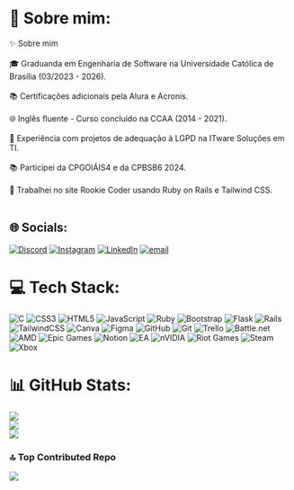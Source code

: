 # 💫 Sobre mim:
✨ Sobre mim<br><br>🎓 Graduanda em Engenharia de Software na Universidade Católica de Brasília (03/2023 - 2026).<br><br>📚 Certificações adicionais pela Alura e Acronis.<br><br>🌐 Inglês fluente - Curso concluído na CCAA (2014 - 2021).<br><br>💼 Experiência com projetos de adequação à LGPD na ITware Soluções em TI.<br><br>📚 Participei da CPGOIÁIS4 e da CPBSB6 2024.<br><br>🚀 Trabalhei no site Rookie Coder usando Ruby on Rails e Tailwind CSS.<br><br>


## 🌐 Socials:
[![Discord](https://img.shields.io/badge/Discord-%237289DA.svg?logo=discord&logoColor=white)](https://discord.gg/aninhaww) [![Instagram](https://img.shields.io/badge/Instagram-%23E4405F.svg?logo=Instagram&logoColor=white)](https://instagram.com/ana.lurm) [![LinkedIn](https://img.shields.io/badge/LinkedIn-%230077B5.svg?logo=linkedin&logoColor=white)](https://linkedin.com/in/ana-luiza-rodrigues-machado) [![email](https://img.shields.io/badge/Email-D14836?logo=gmail&logoColor=white)](mailto:anarmachadolu@gmail.com) 

# 💻 Tech Stack:
![C](https://img.shields.io/badge/c-%2300599C.svg?style=flat-square&logo=c&logoColor=white) ![CSS3](https://img.shields.io/badge/css3-%231572B6.svg?style=flat-square&logo=css3&logoColor=white) ![HTML5](https://img.shields.io/badge/html5-%23E34F26.svg?style=flat-square&logo=html5&logoColor=white) ![JavaScript](https://img.shields.io/badge/javascript-%23323330.svg?style=flat-square&logo=javascript&logoColor=%23F7DF1E) ![Ruby](https://img.shields.io/badge/ruby-%23CC342D.svg?style=flat-square&logo=ruby&logoColor=white) ![Bootstrap](https://img.shields.io/badge/bootstrap-%238511FA.svg?style=flat-square&logo=bootstrap&logoColor=white) ![Flask](https://img.shields.io/badge/flask-%23000.svg?style=flat-square&logo=flask&logoColor=white) ![Rails](https://img.shields.io/badge/rails-%23CC0000.svg?style=flat-square&logo=ruby-on-rails&logoColor=white) ![TailwindCSS](https://img.shields.io/badge/tailwindcss-%2338B2AC.svg?style=flat-square&logo=tailwind-css&logoColor=white) ![Canva](https://img.shields.io/badge/Canva-%2300C4CC.svg?style=flat-square&logo=Canva&logoColor=white) ![Figma](https://img.shields.io/badge/figma-%23F24E1E.svg?style=flat-square&logo=figma&logoColor=white) ![GitHub](https://img.shields.io/badge/github-%23121011.svg?style=flat-square&logo=github&logoColor=white) ![Git](https://img.shields.io/badge/git-%23F05033.svg?style=flat-square&logo=git&logoColor=white) ![Trello](https://img.shields.io/badge/Trello-%23026AA7.svg?style=flat-square&logo=Trello&logoColor=white) ![Battle.net](https://img.shields.io/badge/battle.net-%2300AEFF.svg?style=flat-square&logo=battle.net&logoColor=white) ![AMD](https://img.shields.io/badge/AMD-%23000000.svg?style=flat-square&logo=amd&logoColor=white) ![Epic Games](https://img.shields.io/badge/epicgames-%23313131.svg?style=flat-square&logo=epicgames&logoColor=white) ![Notion](https://img.shields.io/badge/Notion-%23000000.svg?style=flat-square&logo=notion&logoColor=white) ![EA](https://img.shields.io/badge/ea-%23000000.svg?style=flat-square&logo=ea&logoColor=white) ![nVIDIA](https://img.shields.io/badge/nVIDIA-%2376B900.svg?style=flat-square&logo=nVIDIA&logoColor=white) ![Riot Games](https://img.shields.io/badge/riotgames-D32936.svg?style=flat-square&logo=riotgames&logoColor=white) ![Steam](https://img.shields.io/badge/steam-%23000000.svg?style=flat-square&logo=steam&logoColor=white) ![Xbox](https://img.shields.io/badge/xbox-%23107C10.svg?style=flat-square&logo=xbox&logoColor=white)
# 📊 GitHub Stats:
![](https://github-readme-stats.vercel.app/api?username=Lolita0000&theme=neon&hide_border=true&include_all_commits=true&count_private=true)<br/>
![](https://github-readme-streak-stats.herokuapp.com/?user=Lolita0000&theme=neon&hide_border=true)<br/>
![](https://github-readme-stats.vercel.app/api/top-langs/?username=Lolita0000&theme=neon&hide_border=true&include_all_commits=true&count_private=true&layout=compact)

### 🔝 Top Contributed Repo
![](https://github-contributor-stats.vercel.app/api?username=Lolita0000&limit=5&theme=neon&combine_all_yearly_contributions=true)

